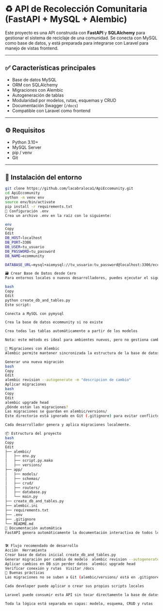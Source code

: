 # ♻️ API de Recolección Comunitaria (FastAPI + MySQL + Alembic)

Este proyecto es una API construida con **FastAPI** y **SQLAlchemy** para gestionar el sistema de reciclaje de una comunidad. Se conecta con MySQL como base de datos, y está preparada para integrarse con Laravel para manejo de vistas frontend.

---

## ✅ Características principales

- Base de datos MySQL
- ORM con SQLAlchemy
- Migraciones con Alembic
- Autogeneración de tablas
- Modularidad por modelos, rutas, esquemas y CRUD
- Documentación Swagger (`/docs`)
- Compatible con Laravel como frontend

---

## ⚙️ Requisitos

- Python 3.10+
- MySQL Server
- pip / venv
- Git

---

## 🚀 Instalación del entorno

```bash
git clone https://github.com/lacabraloca1/ApiEccomunity.git
cd ApiEccomunity
python -m venv env
source env/bin/activate
pip install -r requirements.txt
🔐 Configuración .env
Crea un archivo .env en la raíz con lo siguiente:

env
Copy
Edit
DB_HOST=localhost
DB_PORT=3306
DB_USER=tu_usuario
DB_PASSWORD=tu_password
DB_NAME=ecommunity

DATABASE_URL=mysql+aiomysql://tu_usuario:tu_password@localhost:3306/ecommunity

🗃️ Crear Base de Datos desde Cero
Para entornos locales o nuevos desarrolladores, puedes ejecutar el siguiente script:

bash
Copy
Edit
python create_db_and_tables.py
Este script:

Conecta a MySQL con pymysql

Crea la base de datos ecommunity si no existe

Crea todas las tablas automáticamente a partir de los modelos

Nota: este método es ideal para ambientes nuevos, pero no gestiona cambios futuros como migraciones.

🔁 Migraciones con Alembic
Alembic permite mantener sincronizada la estructura de la base de datos con los modelos sin borrar datos.

Generar una nueva migración
bash
Copy
Edit
alembic revision --autogenerate -m "descripcion de cambio"
Aplicar migraciones
bash
Copy
Edit
alembic upgrade head
¿Dónde están las migraciones?
Las migraciones se guardan en alembic/versions/
Este directorio está ignorado en Git (.gitignore) para evitar conflictos entre ramas.

Cada desarrollador genera y aplica migraciones localmente.

📦 Estructura del proyecto
bash
Copy
Edit
├── alembic/
│   ├── env.py              
│   ├── script.py.mako
│   ├── versions/            
├── app/
│   ├── models/             
│   ├── schemas/             
│   ├── crud/                
│   ├── routers/            
│   ├── database.py          
│   └── main.py              
├── create_db_and_tables.py  
├── alembic.ini              
├── requirements.txt
├── .env
├── .gitignore
└── README.md
📑 Documentación automática
FastAPI genera automáticamente la documentación interactiva de todos los endpoints:


🛠️ Flujo recomendado de desarrollo
Acción	Herramienta
Crear base de datos inicial	create_db_and_tables.py
Generar migración por cambio de modelo	alembic revision --autogenerate
Aplicar cambios en DB sin perder datos	alembic upgrade head
Verificar conexión y rutas	Visitar /docs
📁 Buenas prácticas
Las migraciones no se suben a Git (alembic/versions/ está en .gitignore)

Cada developer puede aplicar o crear sus propios scripts locales

Laravel puede consumir esta API sin tocar directamente la base de datos

Toda la lógica está separada en capas: modelo, esquema, CRUD y rutas